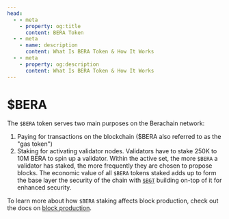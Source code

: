 ```yaml
---
head:
  - - meta
    - property: og:title
      content: BERA Token
  - - meta
    - name: description
      content: What Is BERA Token & How It Works
  - - meta
    - property: og:description
      content: What Is BERA Token & How It Works
---
```


<script setup>
  import Token from '@berachain/ui/Token';
  import config from '@berachain/config/constants.json';
</script>

# $BERA

<!--`$WBERA`: <a target="_blank" :href="config.mainnet.dapps.berascan.url + '/address/' + config.contracts.wbera.address">{{config.contracts.wbera.address}}</a> -->

<ClientOnly>
  <Token title="$BERA" image="/assets/BERA.png" />
</ClientOnly>

The `$BERA` token serves two main purposes on the Berachain network:

1. Paying for transactions on the blockchain ($BERA also referred to as the "gas token")
2. Staking for activating validator nodes. Validators have to stake 250K to 10M BERA to spin up a validator. Within the active set, the more `$BERA` a validator has staked, the more frequently they are chosen to propose blocks. The economic value of all `$BERA` tokens staked adds up to form the base layer the security of the chain with [`$BGT`](/learn/pol/tokens/bgt) building on-top of it for enhanced security.

To learn more about how `$BERA` staking affects block production, check out the docs on [block production](../bgtmath.md).

